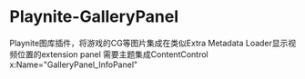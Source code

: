 # Playnite-GalleryPanel
Playnite图库插件，将游戏的CG等图片集成在类似Extra Metadata Loader显示视频位置的extension panel
需要主题集成ContentControl x:Name="GalleryPanel_InfoPanel"
